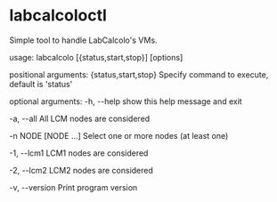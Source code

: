 # labcalcoloctl
Simple tool to handle LabCalcolo's VMs.

usage: labcalcolo [{status,start,stop}] [options]

positional arguments:
  {status,start,stop}  Specify command to execute, default is 'status'

optional arguments:
  -h, --help           show this help message and exit
  
  -a, --all            All LCM nodes are considered
  
  -n NODE [NODE ...]   Select one or more nodes (at least one)
  
  -1, --lcm1           LCM1 nodes are considered
  
  -2, --lcm2           LCM2 nodes are considered
  
  -v, --version        Print program version
